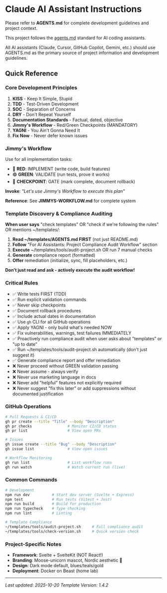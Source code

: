 # Claude AI Assistant Instructions

<!--
TEMPLATE_VERSION: 1.4.2
TEMPLATE_SOURCE: /home/jimmyb/templates/CLAUDE.md.template
-->

Please refer to **AGENTS.md** for complete development guidelines and project context.

This project follows the [agents.md](https://agents.md/) standard for AI coding assistants.

All AI assistants (Claude, Cursor, GitHub Copilot, Gemini, etc.) should use AGENTS.md as the primary source of project information and development guidelines.

## Quick Reference

### Core Development Principles
1. **KISS** - Keep It Simple, Stupid
2. **TDD** - Test-Driven Development
3. **SOC** - Separation of Concerns
4. **DRY** - Don't Repeat Yourself
5. **Documentation Standards** - Factual, dated, objective
6. **Jimmy's Workflow** - Red/Green Checkpoints (MANDATORY)
7. **YAGNI** - You Ain't Gonna Need It
8. **Fix Now** - Never defer known issues

### Jimmy's Workflow
Use for all implementation tasks:
- 🔴 **RED**: IMPLEMENT (write code, build features)
- 🟢 **GREEN**: VALIDATE (run tests, prove it works)
- 🔵 **CHECKPOINT**: GATE (mark complete, document rollback)

**Invoke**: *"Let's use Jimmy's Workflow to execute this plan"*

**Reference**: See **JIMMYS-WORKFLOW.md** for complete system

### Template Discovery & Compliance Auditing

**When user says** "check templates" OR "check if we're following the rules" OR mentions ~/templates/:

1. **Read ~/templates/AGENTS.md FIRST** (not just README.md)
2. **Follow** "For AI Assistants: Project Compliance Audit Workflow" section
3. **Execute** ~/templates/tools/audit-project.sh OR run 7 manual checks
4. **Generate** compliance report (formatted)
5. **Offer** remediation (initialize, sync, fill placeholders, etc.)

**Don't just read and ask - actively execute the audit workflow!**

### Critical Rules
- ✅ Write tests FIRST (TDD)
- ✅ Run explicit validation commands
- ✅ Never skip checkpoints
- ✅ Document rollback procedures
- ✅ Include actual dates in documentation
- ✅ Use `gh` CLI for all GitHub operations
- ✅ Apply YAGNI - only build what's needed NOW
- ✅ Fix vulnerabilities, warnings, test failures IMMEDIATELY
- ✅ Proactively run compliance audit when user asks about "templates" or "up to date"
- ✅ Run ~/templates/tools/audit-project.sh automatically (don't just suggest it)
- ✅ Generate compliance report and offer remediation
- ❌ Never proceed without GREEN validation passing
- ❌ Never assume - always verify
- ❌ Never use marketing language in docs
- ❌ Never add "helpful" features not explicitly required
- ❌ Never suggest "fix this later" or add suppressions without documented justification

### GitHub Operations
```bash
# Pull Requests & CI/CD
gh pr create --title "Title" --body "Description"
gh pr checks                # Monitor CI/CD status
gh pr list                  # View open PRs

# Issues
gh issue create --title "Bug" --body "Description"
gh issue list               # View open issues

# Workflow Monitoring
gh run list                 # List workflow runs
gh run watch                # Watch current run (live)
```

### Common Commands
```bash
# Development
npm run dev          # Start dev server (Svelte + Express)
npm test             # Run tests (Vitest + Jest)
npm run build        # Build for production
npm run typecheck    # Type checking
npm run lint         # Linting

# Template Compliance
~/templates/tools/audit-project.sh     # Full compliance audit
~/templates/tools/check-version.sh     # Quick version check
```

### Project-Specific Notes
- **Framework**: Svelte + SvelteKit (NOT React!)
- **Branding**: Moose-unicorn mascot, Nordic aesthetic 🫎
- **Design**: Dark mode default, blues/teals/gold
- **Deployment**: Docker on Beast (home lab)

---

*Last updated: 2025-10-20*
*Template Version: 1.4.2*
